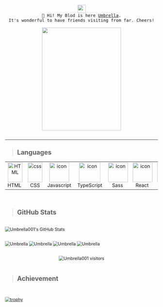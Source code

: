 <p align="center">
  <img src="https://i0.hdslb.com/bfs/article/ece88f44eabb9d7768ec0fa80b09f810a53040b4.gif" width="27px">
  <br>
  <samp>
    📔 Hi! My Blod is here <a href="https://blog.csdn.net/Umbrella_Um?type=blog">Umbrella</a>.
    <br>It's wonderful to have friends visiting from far. Cheers! <br><br>
    <img src="https://i0.hdslb.com/bfs/article/7c35e602bd6fd1fe9ba105c5fb5613b9ed9e735f.jpg@942w_1335h_progressive.webp" width="260px" height="340px" align="center">
    <br><br>
    <hr>
  </samp>
</p>

> ## Languages

<table>
  <tr>
  <td align="center"  width="96">
        <img src="https://skillicons.dev/icons?i=html" width="48" height="65" alt="HTML" />
      <br>HTML&nbsp; 
    </td>
    <td align="center" width="96">
        <img src="https://skillicons.dev/icons?i=css" width="48" height="65" alt="css" />
      <br>&nbsp;&nbsp;CSS&nbsp;&nbsp; 
    </td>
    <td align="center" width="96">
        <img src="https://techstack-generator.vercel.app/js-icon.svg" alt="icon" width="65" height="65" />
      <br>Javascript
    </td>
    <td align="center" width="96">
      <a href="#macropower-tech">
        <img src="https://techstack-generator.vercel.app/ts-icon.svg" alt="icon" width="70" height="65" />
      </a>
      <br>&nbsp;TypeScript&nbsp;
    </td>
    <td align="center" width="96">
        <img src="https://techstack-generator.vercel.app/sass-icon.svg" alt="icon" width="65" height="65" />
      <br>&nbsp;Sass&nbsp;&nbsp;
    </td>
    <td align="center" width="96">
        <img src="https://techstack-generator.vercel.app/react-icon.svg" alt="icon" width="65" height="65" />
      <br>&nbsp;React&nbsp;&nbsp;
    </td>
    <td align="center" width="96">
        <img src="https://techstack-generator.vercel.app/nginx-icon.svg" alt="icon" width="65" height="65" />
      <br>&nbsp;Node&nbsp;&nbsp;
    </td>
    <td align="center" width="96">
        <img src="https://techstack-generator.vercel.app/docker-icon.svg" alt="icon" width="65" height="65" />
      <br>Docker
    </td>
    <td align="center" width="80"> 
        <img src="https://techstack-generator.vercel.app/webpack-icon.svg" width="50" height="65" alt="Git" />
      <br>Webpack
    </td>
  </tr>
  </table>
  <br>

<!--
![JavaScript](https://img.shields.io/badge/JavaScript-gray?style=flat-square&logo=JavaScript)
![TypeScript](https://img.shields.io/badge/TypeScript-gray?style=flat-square&logo=TypeScript)
![Vue](https://img.shields.io/badge/Vue.js-gray?style=flat-square&logo=Vue.js)
![React](https://img.shields.io/badge/React-gray?style=flat-square&logo=React)
![Sass](https://img.shields.io/badge/Sass-gray?style=flat-square&logo=Sass)
![Node.js](https://img.shields.io/badge/Node.js-gray?style=flat-square&logo=Node.js)
![Webpack](https://img.shields.io/badge/Webpack-gray?style=flat-square&logo=Webpack) -->

<!-- <span>
  <img src="https://github-readme-stats.vercel.app/api/top-langs/?username=Umbrella001&layout=compact" alt="Top Langs" />
</span> -->

> ## GitHub Stats

<br>

<span>
  <img src="https://github-readme-stats.vercel.app/api?username=Umbrella001&show_icons=true&theme=radical" alt="Umbrella001's GitHub Stats" />
</span>
<br /><br />

![Umbrella](https://badges.strrl.dev/years/Umbrella001?style=flat-square&logo=Ulule&color=0052CC&logoColor=FFA200&label=coder_高龄)
![Umbrella](https://badges.strrl.dev/repos/Umbrella001?style=flat-square&logo=Grafana&color=0052CC&logoColor=FFA200&label=repos)
![Umbrella](https://badges.strrl.dev/commits/all/Umbrella001?style=flat-square&logo=ChakraUI&color=0052CC&logoColor=FFA200&label=commits)
![Umbrella](https://badges.strrl.dev/contributions/all/Umbrella001?style=flat-square&logo=PlayerFM&color=0052CC&logoColor=FFA200&label=contributions)

<br>

<div align="center"><img src="https://count.getloli.com/get/@Umbrella001?theme=rule34" alt="Umbrella001 visitors"></div>
<br>

> ## Achievement

<br>

[![trophy](https://github-profile-trophy.vercel.app/?username=Umbrella001&row=1&margin-w=40)](https://github.com/ryo-ma/github-profile-trophy)
